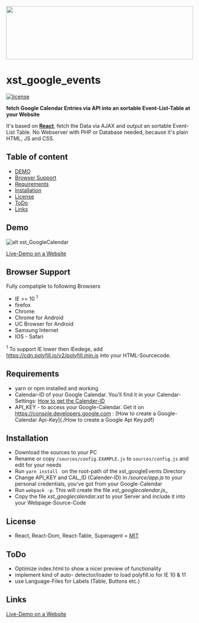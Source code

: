 <img src="https://github.com/xstable/xst_google_events/raw/master/xst_googleEvents.svg?sanitize=true"  width="100%" height="144">

xst_google_events
===

[![license](https://img.shields.io/github/license/mashape/apistatus.svg?style=for-the-badge)](https://github.com/xstable/xst_google_events)


__fetch Google Calendar Entries via API into an sortable Event-List-Table at your Website__

It's based on **[React](https://reactjs.org/)**, fetch the Data via AJAX and output an sortable Event-List Table.
No Webserver with PHP or Database needed, because it's plain HTML, JS and CSS.


## Table of content
- [DEMO](#demo)
- [Browser Support](#browser-support)
- [Requirements](#requirements)
- [Installation](#installation)
- [License](#license)
- [ToDo](#todo)
- [Links](#links)


## Demo
![alt xst_GoogleCalendar](xst_googleEvents.gif "xst_GoogleCalender list Events from GoogleCalender via API")

[Live-Demo on a Website](http://codebase.xstable.com/xst_google_events/example/)

## Browser Support

Fully compatiple to following Browsers

  - IE >= 10 <sup>1</sup>
  - firefox 
  - Chrome
  - Chrome for Android
  - UC Browser for Android
  - Samsung Internet
  - IOS - Safari

<sup>1</sup> To support IE lower then IEedege, add https://cdn.polyfill.io/v2/polyfill.min.js into your HTML-Sourcecode.


## Requirements
- yarn or npm installed and working
- Calendar-ID of your Google Calendar. You'll find it in your Calendar-Settings: [How to get the Calender-ID](./xst_googleCalendar_getCalendar_id.mp4)
- API_KEY - to access your Google-Calendar. Get it on https://console.developers.google.com : [How to create a Google-Calendar Api-Key](./How to create a Google Api Key.pdf)

## Installation
* Download the sources to your PC
* Rename or copy `/sources/config.EXAMPLE.js` to `sources/config.js` and edit for your needs
* Run `yarn install ` on the root-path of the xst_googleEvents Directory
* Change API_KEY and CAL_ID (Calender-ID) in _/source/app.js_ to your personal credentials, you've got from your Google-Calendar
* Run `webpack -p`. This will create the file _xst_googlecalendar.js__
* Copy the file _xst_googlecalendar.xst_ to your Server and include it into your Webpage-Source-Code


## License
  - React, React-Dom, React-Table, Superagent  =  [MIT](https://spdx.org/licenses/MIT.html) 


## ToDo
  - Optimize index.html to show a nicer preview of functionality
  - implement kind of auto- detector/loader to load polyfill.io for IE 10 & 11
  - use Language-Files for Labels (Table, Buttons etc.)  
  
## Links

[Live-Demo on a Website](http://codebase.xstable.com/xst_google_events/example/)
